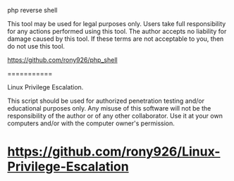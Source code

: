 php reverse shell

This tool may be used for legal purposes only. Users take full responsibility for any actions performed using this tool. The author accepts no liability for damage caused by this tool. If these terms are not acceptable to you, then do not use this tool.

https://github.com/rony926/php_shell

===========

Linux Privilege Escalation.

This script should be used for authorized penetration testing and/or educational purposes only. Any misuse of this software will not be the responsibility of the author or of any other collaborator. Use it at your own computers and/or with the computer owner's permission.

https://github.com/rony926/Linux-Privilege-Escalation
========
